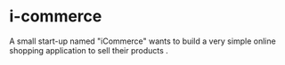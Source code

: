 # i-commerce
A small start-up named "iCommerce" wants to build a very simple online shopping  application to sell their products .
